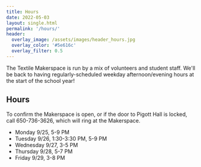 ```yaml
---
title: Hours
date: 2022-05-03
layout: single.html
permalink: '/hours/'
header:
  overlay_image: /assets/images/header_hours.jpg
  overlay_color: '#5e616c'
  overlay_filter: 0.5
---
```


The Textile Makerspace is run by a mix of volunteers and student staff. We'll be back to having regularly-scheduled weekday afternoon/evening hours at the start of the school year!

## Hours

To confirm the Makerspace is open, or if the door to Pigott Hall is locked, call 650-736-3626, which will ring at the Makerspace.

- Monday 9/25, 5-9 PM
- Tuesday 9/26, 1:30-3:30 PM, 5-9 PM
- Wednesday 9/27, 3-5 PM
- Thursday 9/28, 5-7 PM
- Friday 9/29, 3-8 PM

